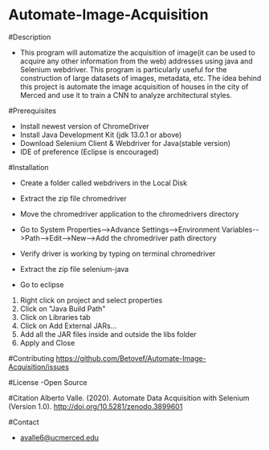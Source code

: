 # Automate-Image-Acquisition

#Description
- This program will automatize the acquisition of image(it can be used to acquire any other information from the web) addresses using java and Selenium webdriver. This program is particularly useful for the construction of large datasets of images, metadata, etc. The idea behind this project is automate the image acquisition of houses in the city of Merced and use it to train a CNN to analyze architectural styles. 

#Prerequisites
- Install newest version of ChromeDriver 
- Install Java Development Kit (jdk 13.0.1 or above)
- Download Selenium Client & Webdriver for Java(stable version)
- IDE of preference (Eclipse is encouraged) 

#Installation
- Create a folder called webdrivers in the Local Disk
- Extract the zip file chromedriver
- Move the chromedriver application to the chromedrivers directory
- Go to System Properties-->Advance Settings-->Environment Variables-->Path-->Edit-->New-->Add the chromedriver path directory 
- Verify driver is working by typing on terminal chromedriver

- Extract the zip file selenium-java
- Go to eclipse
1. Right click on project and select properties
2. Click on "Java Build Path"
3. Click on Libraries tab
4. Click on Add External JARs...
5. Add all the JAR files inside and outside the libs folder
6. Apply and Close

#Contributing
https://github.com/Betovef/Automate-Image-Acquisition/issues

#License
-Open Source

#Citation
Alberto Valle. (2020). Automate Data Acquisition with Selenium (Version 1.0). http://doi.org/10.5281/zenodo.3899601

#Contact
- avalle6@ucmerced.edu
